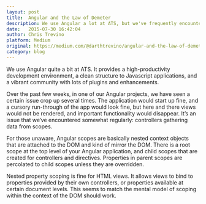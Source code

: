 ```yaml
---
layout: post
title:  Angular and the Law of Demeter
description: We use Angular a lot at ATS, but we've frequently encountered issues with scope data accumulation.
date:   2015-07-30 16:42:04
author: Chris Trevino
platform: Medium
original: https://medium.com/@darthtrevino/angular-and-the-law-of-demeter-ebde032c52cf
category: blog
---
```


We use Angular quite a bit at ATS. It provides a high-productivity development environment, a clean structure to Javascript applications, and a vibrant community with lots of plugins and enhancements.

Over the past few weeks, in one of our Angular projects, we have seen a certain issue crop up several times. The application would start up fine, and a cursory run-through of the app would look fine, but here and there views would not be rendered, and important functionality would disappear. It’s an issue that we‘ve encountered somewhat regularly: controllers gathering data from scopes.

For those unaware, Angular scopes are basically nested context objects that are attached to the DOM and kind of mirror the DOM. There is a root scope at the top level of your Angular application, and child scopes that are created for controllers and directives. Properties in parent scopes are percolated to child scopes unless they are overridden.

Nested property scoping is fine for HTML views. It allows views to bind to properties provided by their own controllers, or properties available at certain document levels. This seems to match the mental model of scoping within the context of the DOM should work.